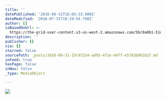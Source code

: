 ```yaml
---
title: ''
datePublished: '2016-08-31T16:05:33.809Z'
dateModified: '2016-07-31T18:19:54.790Z'
author: []
isBasedOnUrl: >-
  https://the-grid-user-content.s3-us-west-2.amazonaws.com/5bc9a0b1-51da-4f36-a32c-f5521f2872b6.jpg
description: ''
publisher: {}
via: {}
starred: false
sourcePath: _posts/2016-08-31-25c93334-ad95-471e-947f-e5703b862b2f.md
inFeed: true
hasPage: false
inNav: false
_type: MediaObject

---
```

![](https://the-grid-user-content.s3-us-west-2.amazonaws.com/5bc9a0b1-51da-4f36-a32c-f5521f2872b6.jpg)